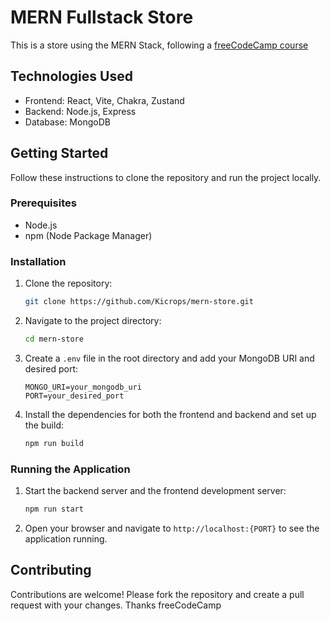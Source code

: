 # MERN Fullstack Store

This is a store using the MERN Stack, following a [freeCodeCamp course](https://www.youtube.com/watch?v=O3BUHwfHf84&t=6590s)

## Technologies Used

- Frontend: React, Vite, Chakra, Zustand
- Backend: Node.js, Express
- Database: MongoDB

## Getting Started

Follow these instructions to clone the repository and run the project locally.

### Prerequisites

- Node.js
- npm (Node Package Manager)

### Installation

1. Clone the repository:
    ```bash
    git clone https://github.com/Kicrops/mern-store.git
    ```

2. Navigate to the project directory:
    ```bash
    cd mern-store
    ```

3. Create a `.env` file in the root directory and add your MongoDB URI and desired port:
    ```plaintext
    MONGO_URI=your_mongodb_uri
    PORT=your_desired_port
    ```

4. Install the dependencies for both the frontend and backend and set up the build:
    ```bash
    npm run build
    ```

### Running the Application

1. Start the backend server and the frontend development server:
    ```bash
    npm run start
    ```

2. Open your browser and navigate to `http://localhost:{PORT}` to see the application running.

## Contributing

Contributions are welcome! Please fork the repository and create a pull request with your changes. Thanks freeCodeCamp
